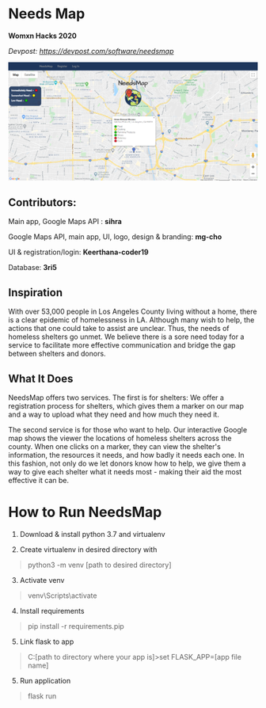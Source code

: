 # Needs Map
**Womxn Hacks 2020**

*Devpost: https://devpost.com/software/needsmap*

![](needsmap.png)

## Contributors:

Main app, Google Maps API : **sihra**

Google Maps API, main app, UI, logo, design & branding: **mg-cho**

UI & registration/login: **Keerthana-coder19**

Database: **3ri5**


## Inspiration
With over 53,000 people in Los Angeles County living without a home, there is a clear epidemic of homelessness in LA. Although many wish to help, the actions that one could take to assist are unclear. Thus, the needs of homeless shelters go unmet. We believe there is a sore need today for a service to facilitate more effective communication and bridge the gap between shelters and donors.

## What It Does

NeedsMap offers two services. The first is for shelters: We offer a registration process for shelters, which gives them a marker on our map and a way to upload what they need and how much they need it.

The second service is for those who want to help. Our interactive Google map shows the viewer the locations of homeless shelters across the county. When one clicks on a marker, they can view the shelter's information, the resources it needs, and how badly it needs each one. In this fashion, not only do we let donors know how to help, we give them a way to give each shelter what it needs most - making their aid the most effective it can be.

# How to Run NeedsMap

1) Download & install python 3.7 and virtualenv

2) Create virtualenv in desired directory with
>python3 -m venv [path to desired directory]

3) Activate venv
>venv\Scripts\activate

4) Install requirements
>pip install -r requirements.pip

5) Link flask to app
>C:[path to directory where your app is]>set FLASK_APP=[app file name]

5) Run application
>flask run
